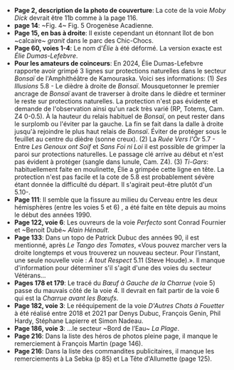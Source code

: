 - **Page 2, description de la photo de couverture**: La cote de la voie *Moby Dick* devrait être 11b comme à la page 116.
- **page 14**: ~Fig. 4~ Fig. 5 Orogenèse Acadienne.
- **Page 15, en bas à droite**: Il existe cependant un étonnant îlot de bon ~calcaire~ *granit* dans le parc des Chic-Chocs.
- **Page 60, voies 1-4**: Le nom d'*Élie* à été déformé. La version exacte est *Élie Dumas-Lefebvre*.
- **Pour les amateurs de coinceurs**: En 2024, Élie Dumas-Lefebvre rapporte avoir grimpé 3 lignes sur protections naturelles dans le secteur *Bonsaï* de l'Amphithéâtre de Kamouraska. Voici ses informations: (1) *Ses Illusions* 5.8 - Le dièdre à droite de *Bonsaï*. Mousquetonner le premier ancrage de *Bonsaï* avant de traverser à droite dans le dièdre et terminer le reste sur protections naturelles. La protection n'est pas évidente et demande de l'observation ainsi qu'un rack très varié (RP, Totems, Cam. Z4 0-0.5). À la hauteur du relais habituel de *Bonsaï*, on peut rester dans le surplomb ou l'éviter par la gauche. La fin se fait dans la dalle à droite jusqu'à rejoindre le plus haut relais de *Bonsaï*. Éviter de protéger sous le feuillet au centre du dièdre (sonne creux). (2) La *Ruée Vers l'Or* 5.7 - Entre *Les Genoux ont Soif* et *Sans Foi ni Loi* il est possible de grimper la paroi sur protections naturelles. Le passage clé arrive au début et n'est pas évident à protéger (sangle dans lunule, Cam. Z4). (3) *Ti-Gars*: habituellement faite en moulinette, Élie a grimpée cette ligne en tête. La protection n'est pas facile et la cote de 5.8 est probablement sévère étant donnée la difficulté du départ. Il s'agirait peut-être plutôt d'un 5.10-.
- **Page 111**: Il semble que la fissure au milieu du Cerveau entre les deux hémisphères (entre les voies 5 et 6) , a été faite en tête depuis au moins le début des années 1990.
- **Page 122, voie 6**: Les ouvreurs de la voie *Perfecto* sont Conrad Fournier et ~Benoit Dubé~ *Alain Hénault*.
- **Page 133**: Dans un topo de Patrick Dubuc des années 90, il est mentionné, après *Le Tango des Tomates*, «Vous pouvez marcher vers la droite longtemps et vous trouverez un nouveau secteur. Pour l’instant, une seule nouvelle voie : *À tout Respect* 5.11 (Steve Houde).». Il manque d'information pour déterminer s'il s'agit d'une des voies du secteur Vétérans...
- **Pages 178 et 179**: Le tracé du *Bœuf à Gauche de la Charrue* (voie 5) passe du mauvais côté de la voie 4. Il devrait en fait partir de la voie 6 qui est la *Charrue avant les Bœufs*.
- **Page 182, voie 3**: Le rééquipement de la voie *D'Autres Chats à Fouetter* à été réalisé entre 2018 et 2021 par Denys Dubuc, François Genin, Phil Hardy, Stéphane Lapierre et Simon Nadeau.
- **Page 186, voie 3**: ...le secteur ~Bord de l’Eau~ *La Plage*.
- **Page 216**: Dans la liste des héros de photos pleine page, il manque le remerciement à François Martin (page 146).
- **Page 216**: Dans la liste des commandites publicitaires, il manque les remerciements à La Sebka (p 85) et La Tête d'Allumette (page 125).





